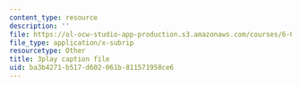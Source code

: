 ```yaml
---
content_type: resource
description: ''
file: https://ol-ocw-studio-app-production.s3.amazonaws.com/courses/6-034-artificial-intelligence-fall-2010/ba3b4271b517d602061b811571958ce6_SXBG3RGr_Rc.srt
file_type: application/x-subrip
resourcetype: Other
title: 3play caption file
uid: ba3b4271-b517-d602-061b-811571958ce6
---
```


